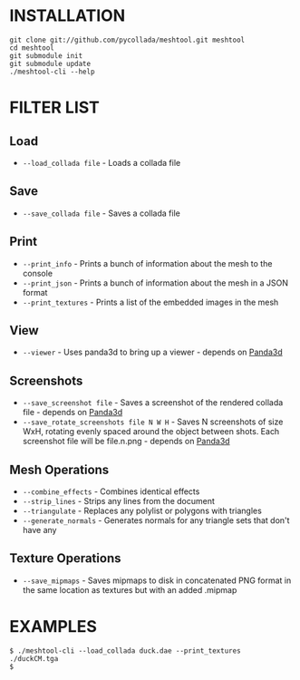 INSTALLATION
============
    git clone git://github.com/pycollada/meshtool.git meshtool
    cd meshtool
    git submodule init
    git submodule update
    ./meshtool-cli --help

FILTER LIST
===========

Load
----
* ``--load_collada file`` - Loads a collada file

Save
----
* ``--save_collada file`` - Saves a collada file

Print
-----
* ``--print_info`` - Prints a bunch of information about the mesh to the console
* ``--print_json`` - Prints a bunch of information about the mesh in a JSON format
* ``--print_textures`` - Prints a list of the embedded images in the mesh

View
----
* ``--viewer`` - Uses panda3d to bring up a viewer - depends on [Panda3d](http://www.panda3d.org/)

Screenshots
-----------
* ``--save_screenshot file`` - Saves a screenshot of the rendered collada file - depends on [Panda3d](http://www.panda3d.org/)
* ``--save_rotate_screenshots file N W H`` - Saves N screenshots of size WxH, rotating evenly spaced around the object between shots. Each screenshot file will be file.n.png - depends on [Panda3d](http://www.panda3d.org/)

Mesh Operations
---------------
* ``--combine_effects`` - Combines identical effects
* ``--strip_lines`` - Strips any lines from the document
* ``--triangulate`` - Replaces any polylist or polygons with triangles
* ``--generate_normals`` - Generates normals for any triangle sets that don't have any

Texture Operations
------------------
* ``--save_mipmaps`` - Saves mipmaps to disk in concatenated PNG format in the same location as textures but with an added .mipmap

EXAMPLES
========
    $ ./meshtool-cli --load_collada duck.dae --print_textures
    ./duckCM.tga
    $
